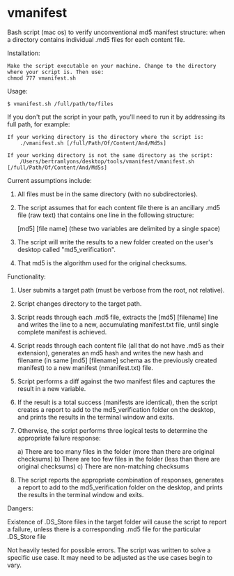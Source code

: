 # vmanifest
Bash script (mac os) to verify unconventional md5 manifest structure: when a directory contains individual .md5 files for each content file.

Installation:

    Make the script executable on your machine. Change to the directory where your script is. Then use:
    chmod 777 vmanifest.sh

Usage:

    $ vmanifest.sh /full/path/to/files   

If you don't put the script in your path, you'll need to run it by addressing its full path, for example:

    If your working directory is the directory where the script is:
        ./vmanifest.sh [/full/Path/Of/Content/And/Md5s]
        
    If your working directory is not the same directory as the script:
        /Users/bertramlyons/desktop/tools/vmanifest/vmanifest.sh [/full/Path/Of/Content/And/Md5s]

Current assumptions include:

1) All files must be in the same directory (with no subdirectories).

2) The script assumes that for each content file there is an ancillary .md5 file (raw text) that contains one line in the following structure:

    [md5] [file name]
    (these two variables are delimited by a single space)

3) The script will write the results to a new folder created on the user's desktop called "md5_verification".
4) That md5 is the algorithm used for the original checksums.

Functionality:

1) User submits a target path (must be verbose from the root, not relative).

2) Script changes directory to the target path.

3) Script reads through each .md5 file, extracts the [md5] [filename] line and writes the line to a new, accumulating manifest.txt file, until single complete manifest is achieved.

4) Script reads through each content file (all that do not have .md5 as their extension), generates an md5 hash and writes the new hash and filename (in same [md5] [filename] schema as the previously created manifest) to a new manifest (nmanifest.txt) file.

5) Script performs a diff against the two manifest files and captures the result in a new variable.

6) If the result is a total success (manifests are identical), then the script creates a report to add to the md5_verification folder on the desktop, and prints the results in the terminal window and exits.

7) Otherwise, the script performs three logical tests to determine the appropriate failure response:

    a) There are too many files in the folder (more than there are original checksums)
    b) There are too few files in the folder (less than there are original checksums)
    c) There are non-matching checksums

8) The script reports the appropriate combination of responses, generates a report to add to the md5_verification folder on the desktop, and prints the results in the terminal window and exits.

Dangers:

Existence of .DS_Store files in the target folder will cause the script to report a failure, unless there is a corresponding .md5 file for the particular .DS_Store file

Not heavily tested for possible errors. The script was written to solve a specific use case. It may need to be adjusted as the use cases begin to vary.



